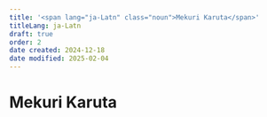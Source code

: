 ```yaml
---
title: '<span lang="ja-Latn" class="noun">Mekuri Karuta</span>'
titleLang: ja-Latn
draft: true
order: 2
date created: 2024-12-18
date modified: 2025-02-04
---
```

# <span lang="ja-Latn" class="noun">Mekuri Karuta</span>